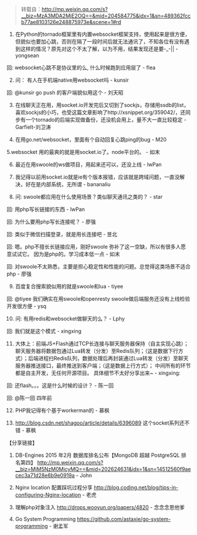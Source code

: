 > 转载自：<http://mp.weixin.qq.com/s?__biz=MzA3MDA2MjE2OQ==&mid=204584775&idx=1&sn=489362fccb77ae8103126e248875973e&scene=1#rd>

1. 在Python的tornado框架里有内置websocket框架支持，使用起来是很方便，但貌似也要加心跳，否则在隔了一段时间后就无法通讯了，不知各位有没有遇到这样的情况？原先对这个不太了解，以为不用，结果发现还是要-_-|| - yongsean

回: websocket心跳不是协议里的么, 什么时候跑到应用层了 - flea

2. 问： 有人在手机端native用websocket吗 - kunsir

回: @kunsir go push 的客户端貌似用这个 - 刘天昭

3. 在线聊天正在用，用socket.io开发完后又切到了sockjs，存储用ssdb的list，喜欢sockjs的小巧，也受这篇文章影响了http://xsnippet.org/359042/，还同步有一个tornado的后端实现做备份，还没机会用上，量不大一直比较稳定 - Garfielt-刘卫涛

4. 在用go.net/websocket，里面有个自动回复心跳ping的bug - M20

5.websocket 用的最爽的就是用socket.io了。node平台的。 - 如末

6. 最近在用swoole的ws做项目，用起来还可以，还没上线 - lwPan

7. 我记得以前用socket.io就是ie有个版本报错，应该就是跨域问题，一直没解决，好在是内部系统，无所谓 - bananaliu

8. 问: swoole都应用在什么使用场景？类似聊天通讯之类的？ - star

回: 用php写长链接的东西 - lwPan

回: 为什么要用php写长连接呢？ - 廖强

回: 类似于微信扫描登录，就是用长连接吧 - 昱北

回: 嗯。php不擅长长链接应用，刚好swoole 弥补了这一空缺，所以有很多人愿意试试它。
因为是php的。学习成本低一点 - 如末

回: 对swoole不太熟悉，主要是担心稳定性和性能的问题。总觉得这类场景不适合php - 廖强

9. 百度复合搜索貌似用的就是swoole和lua - tiyee

回: @tiyee 我们确实在用swoole和openresty swoole做后端服务还没有上线检验 开发很方便 - ysq

10. 问: 有用redis和websocket做聊天的么？ - Lphy

回: 我们就是这个模式 - xingxing

11. 大体上：前端JS+Flash通过TCP长连接与聊天服务器保持（自主实现心跳）；聊天服务器将数据包通过Lua转发（分发）至Redis队列；（这是数据下行方式）；后端进程扫Redis队列，数据处理后再封装通过Lua转发（分发）至聊天服务器推送接口，最终推送到客户端；（这是数据上行方式）；
中间所有的环节都是自主开发，无任何开源项目。 具体细节不太好分享出来~ - xingxing:

回: 还flash。。。这是什么时候的设计？ - 陈一回

回: @陈一回 四年前

12. PHP我记得有个基于workerman的 - 慕枫

13. http://blog.csdn.net/shagoo/article/details/6396089 这个socket系列还不错 - 慕枫


【分享链接】

1. DB-Engines 2015 年2月 数据库排名公布【MongoDB 超越 PostgreSQL 排名第四】 http://mp.weixin.qq.com/s?__biz=MjM5NzM0MjcyMQ==&mid=202624631&idx=1&sn=14512560f9aecec3a71d28e6b9e0919a - John

2. Nginx location 配置踩坑过程分享 http://blog.coding.net/blog/tips-in-configuring-Nginx-location - 老虎

3. 理解php对象注入 http://drops.wooyun.org/papers/4820 - 念念念恩他爹

4. Go System Programming https://github.com/astaxie/go-system-programming - 谢孟军
